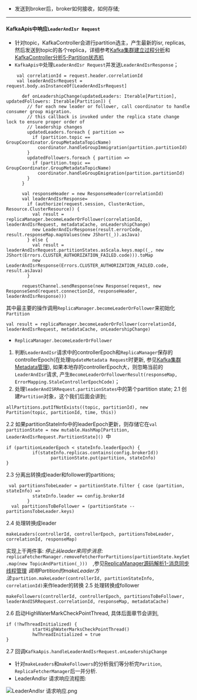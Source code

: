 
* 发送到broker后，broker如何接收，如何存储;
---
#### KafkaApis中响应`LeaderAndIsr Request`
* 针对topic，KafkaController会进行partition选主，产生最新的isr, replicas, 然后发送到topic的各个replica，详细参考[Kafka集群建立过程分析](http://www.jianshu.com/p/fba24b16afd3)和[KafkaController分析5-Partition状态机](http://www.jianshu.com/p/2cae7ab344bf)
* `KafkaApis中`处理`LeaderAndIsr Request`并发送`LeaderAndIsrResponse`；
```
    val correlationId = request.header.correlationId
    val leaderAndIsrRequest = request.body.asInstanceOf[LeaderAndIsrRequest]

      def onLeadershipChange(updatedLeaders: Iterable[Partition], updatedFollowers: Iterable[Partition]) {
        // for each new leader or follower, call coordinator to handle consumer group migration.
        // this callback is invoked under the replica state change lock to ensure proper order of
        // leadership changes
        updatedLeaders.foreach { partition =>
          if (partition.topic == GroupCoordinator.GroupMetadataTopicName)
            coordinator.handleGroupImmigration(partition.partitionId)
        }
        updatedFollowers.foreach { partition =>
          if (partition.topic == GroupCoordinator.GroupMetadataTopicName)
            coordinator.handleGroupEmigration(partition.partitionId)
        }
      }

      val responseHeader = new ResponseHeader(correlationId)
      val leaderAndIsrResponse=
        if (authorize(request.session, ClusterAction, Resource.ClusterResource)) {
          val result = replicaManager.becomeLeaderOrFollower(correlationId, leaderAndIsrRequest, metadataCache, onLeadershipChange)
          new LeaderAndIsrResponse(result.errorCode, result.responseMap.mapValues(new JShort(_)).asJava)
        } else {
          val result = leaderAndIsrRequest.partitionStates.asScala.keys.map((_, new JShort(Errors.CLUSTER_AUTHORIZATION_FAILED.code))).toMap
          new LeaderAndIsrResponse(Errors.CLUSTER_AUTHORIZATION_FAILED.code, result.asJava)
        }

      requestChannel.sendResponse(new Response(request, new ResponseSend(request.connectionId, responseHeader, leaderAndIsrResponse)))
```
其中最主要的操作调用`ReplicaManager.becomeLeaderOrFollower`来初始化`Partition`
```
val result = replicaManager.becomeLeaderOrFollower(correlationId, leaderAndIsrRequest, metadataCache, onLeadershipChange)
```

* `ReplicaManager.becomeLeaderOrFollower`
 1. 判断`LeaderAndIsr`请求中的controllerEpoch和`ReplicaManager`保存的controllerEpoch(在处理`UpdateMetadata Request`时更新, 参见[Kafka集群Metadata管理](http://www.jianshu.com/p/b8e7996ea9af)), 如果本地存的controllerEpoch大，则忽略当前的`LeaderAndIsr`请求, 产生`BecomeLeaderOrFollowerResult(responseMap, ErrorMapping.StaleControllerEpochCode)`；
 2. 处理`leaderAndISRRequest.partitionStates`中的第个partition state;
  2.1 创建`Partition`对象，这个我们后面会讲到;
  ```
allPartitions.putIfNotExists((topic, partitionId), new Partition(topic, partitionId, time, this))
  ```
 2.2 如果partitionStateInfo中的leaderEpoch更新，则存储它在`val partitionState = new mutable.HashMap[Partition, LeaderAndIsrRequest.PartitionState]()
`中
```
if (partitionLeaderEpoch < stateInfo.leaderEpoch) {
          if(stateInfo.replicas.contains(config.brokerId))
                 partitionState.put(partition, stateInfo)
}
```
2.3 分离出转换成leader和follower的partitions;
```
 val partitionsTobeLeader = partitionState.filter { case (partition, stateInfo) =>
          stateInfo.leader == config.brokerId
        }
  val partitionsToBeFollower = (partitionState -- partitionsTobeLeader.keys)
```
2.4 处理转换成leader
```
makeLeaders(controllerId, controllerEpoch, partitionsTobeLeader, correlationId, responseMap)
```
实现上干两件事:
   *停止从leader来同步消息*: `replicaFetcherManager.removeFetcherForPartitions(partitionState.keySet.map(new TopicAndPartition(_))) 
`,参见[ReplicaManager源码解析1-消息同步线程管理](http://www.jianshu.com/p/db2582925c10)
*调用Partition的makeLeader方法*:`partition.makeLeader(controllerId, partitionStateInfo, correlationId)`来作leader的转换
2.5 处理转换成follower
```
makeFollowers(controllerId, controllerEpoch, partitionsToBeFollower, leaderAndISRRequest.correlationId, responseMap, metadataCache)
```
2.6 启动HighWaterMarkCheckPointThread, 具体后面章节会讲到,
```
if (!hwThreadInitialized) {
          startHighWaterMarksCheckPointThread()
          hwThreadInitialized = true
}
```
2.7 回调`KafkaApis.handleLeaderAndIsrRequest.onLeadershipChange`
* 针对`makeLeaders`和`makeFollowers`的分析我们等分析完`Parition`, `ReplicaFetcherManager`后一并分析.
* LeaderAndIsr 请求响应流程图:


![LeaderAndIsr 请求响应.png](http://upload-images.jianshu.io/upload_images/2020390-bd58850b21ec3712.png?imageMogr2/auto-orient/strip%7CimageView2/2/w/1240)